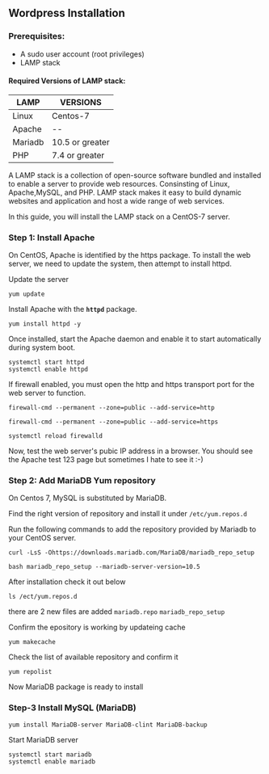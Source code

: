 
## Wordpress Installation

### Prerequisites:
 
 - A sudo user account (root privileges)
 -  LAMP stack
 
#### Required Versions of LAMP stack:

|LAMP|VERSIONS|
|---|---|
|Linux| Centos-7|
|Apache|--|
|Mariadb|10.5 or greater|
|PHP|7.4 or greater|

A LAMP stack is a collection of open-source software bundled and installed to enable a server to provide web resources.  Consinsting of Linux, Apache,MySQL, and PHP. LAMP stack makes it easy to build dynamic websites and application and host a wide range of web services. 

In this guide, you will install the LAMP stack on a CentOS-7 server.

### Step 1: Install Apache

On CentOS, Apache is identified by the https package. To install the web server, we need to update the system, then attempt to install httpd.

Update the server
```
yum update 
```

Install Apache with the **`httpd`** package.

```
yum install httpd -y
```

Once installed, start the Apache daemon and enable it to start automatically during system boot.
 ```
 systemctl start httpd
 systemctl enable httpd
 ```
If firewall enabled, you must open the http and https transport port for the web server to function.

```
firewall-cmd --permanent --zone=public --add-service=http

firewall-cmd --permanent --zone=public --add-service=https

systemctl reload firewalld

```

Now, test the web server's pubic IP address in a browser. You should see the Apache test 123 page but sometimes I hate to see it :-)

### Step 2: Add MariaDB Yum repository

On Centos 7, MySQL is substituted by MariaDB.

Find the right version of repository and install it under `/etc/yum.repos.d`

Run the following commands to add the repository provided by Mariadb to your CentOS server.

``` 
curl -LsS -Ohttps://downloads.mariadb.com/MariaDB/mariadb_repo_setup
```

```
bash mariadb_repo_setup --mariadb-server-version=10.5
```

After installation check it out below
```
ls /ect/yum.repos.d
```
there are 2 new files are added `mariadb.repo` `mariadb_repo_setup`

Confirm the epository is working by updateing cache

```
yum makecache
```

Check the list of available repository and confirm it

```
yum repolist
```

Now MariaDB package is ready to install

### Step-3 Install MySQL (MariaDB)

```
yum install MariaDB-server MariaDB-clint MariaDB-backup
```

Start MariaDB server
```
systemctl start mariadb
systemctl enable mariadb
```